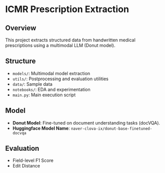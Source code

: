 # ICMR Prescription Extraction

## Overview
This project extracts structured data from handwritten medical prescriptions using a multimodal LLM (Donut model).

## Structure
- `models/`: Multimodal model extraction
- `utils/`: Postprocessing and evaluation utilities
- `data/`: Sample data
- `notebooks/`: EDA and experimentation
- `main.py`: Main execution script

## Model
- **Donut Model**: Fine-tuned on document understanding tasks (docVQA).
- **Huggingface Model Name**: `naver-clova-ix/donut-base-finetuned-docvqa`

## Evaluation
- Field-level F1 Score
- Edit Distance
